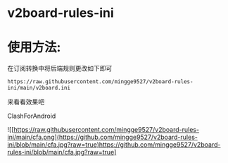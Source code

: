 # v2board-rules-ini
# 使用方法:
在订阅转换中将后端规则更改如下即可
```shell script
https://raw.githubusercontent.com/mingge9527/v2board-rules-ini/main/v2board.ini
```
来看看效果吧

ClashForAndroid

![[https://raw.githubusercontent.com/mingge9527/v2board-rules-ini/main/cfa.png](https://github.com/mingge9527/v2board-rules-ini/blob/main/cfa.jpg?raw=true)https://github.com/mingge9527/v2board-rules-ini/blob/main/cfa.jpg?raw=true]
